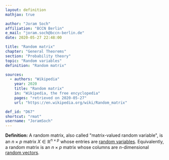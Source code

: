 ```yaml
---
layout: definition
mathjax: true

author: "Joram Soch"
affiliation: "BCCN Berlin"
e_mail: "joram.soch@bccn-berlin.de"
date: 2020-05-27 22:48:00

title: "Random matrix"
chapter: "General Theorems"
section: "Probability theory"
topic: "Random variables"
definition: "Random matrix"

sources:
  - authors: "Wikipedia"
    year: 2020
    title: "Random matrix"
    in: "Wikipedia, the free encyclopedia"
    pages: "retrieved on 2020-05-27"
    url: "https://en.wikipedia.org/wiki/Random_matrix"

def_id: "D67"
shortcut: "rmat"
username: "JoramSoch"
---
```



**Definition:** A random matrix, also called "matrix-valued random variable", is an $n \times p$ matrix $X \in \mathbb{R}^{n \times p}$ whose entries are [random variables](/D/rvar). Equivalently, a random matrix is an $n \times p$ matrix whose columns are $n$-dimensional [random vectors](/D/rvec).